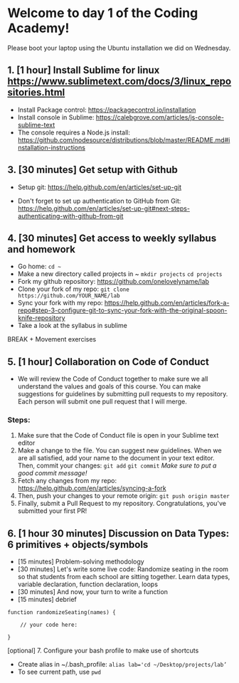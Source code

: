 # Welcome to day 1 of the Coding Academy!

Please boot your laptop using the Ubuntu installation we did on Wednesday.

## 1. [1 hour] Install Sublime for linux https://www.sublimetext.com/docs/3/linux_repositories.html
- Install Package control: https://packagecontrol.io/installation
- Install console in Sublime: https://calebgrove.com/articles/js-console-sublime-text
- The console requires a Node.js install: https://github.com/nodesource/distributions/blob/master/README.md#installation-instructions

## 3. [30 minutes] Get setup with Github
- Setup git: https://help.github.com/en/articles/set-up-git

- Don't forget to set up authentication to GitHub from Git: https://help.github.com/en/articles/set-up-git#next-steps-authenticating-with-github-from-git

## 4. [30 minutes] Get access to weekly syllabus and homework
- Go home: `cd ~`
- Make a new directory called projects in ~ 
`mkdir projects`
`cd projects`
- Fork my github repository: https://github.com/onelovelyname/lab
- Clone your fork of my repo: `git clone https://github.com/YOUR_NAME/lab`
- Sync your fork with my repo: https://help.github.com/en/articles/fork-a-repo#step-3-configure-git-to-sync-your-fork-with-the-original-spoon-knife-repository
- Take a look at the syllabus in sublime

BREAK + Movement exercises

## 5. [1 hour] Collaboration on Code of Conduct
- We will review the Code of Conduct together to make sure we all understand the values and goals of this course. You can make suggestions for guidelines by submitting pull requests to my repository. Each person will submit one pull request that I will merge.
### Steps:
1. Make sure that the Code of Conduct file is open in your Sublime text editor
2. Make a change to the file. You can suggest new guidelines. When we are all satisfied, add your name to the document in your text editor. Then, commit your changes: `git add` `git commit`
*Make sure to put a good commit message!*
3. Fetch any changes from my repo: https://help.github.com/en/articles/syncing-a-fork
4. Then, push your changes to your remote origin: `git push origin master`
5. Finally, submit a Pull Request to my repository. Congratulations, you've submitted your first PR!

## 6. [1 hour 30 minutes] Discussion on Data Types: 6 primitives + objects/symbols
- [15 minutes] Problem-solving methodology
- [30 minutes] Let's write some live code: Randomize seating in the room so that students from each school are sitting together. Learn data types, variable declaration, function declaration, loops
- [30 minutes] And now, your turn to write a function
- [15 minutes] debrief
```
function randomizeSeating(names) {

	// your code here:

}
```

[optional] 7. Configure your bash profile to make use of shortcuts
- Create alias in ~/.bash_profile: `alias lab='cd ~/Desktop/projects/lab’`
- To see current path, use `pwd`  
